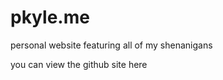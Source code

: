 # pkyle.me
<p>personal website featuring all of my shenanigans</p>
<p>you can view the github site here</p>
<https://kystyle.github.io/pkyle.me>
